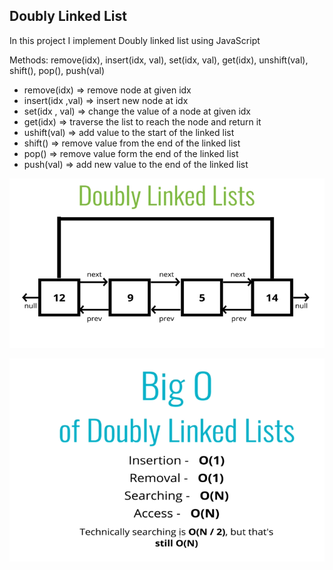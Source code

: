 ## Doubly Linked List

In this project I implement Doubly linked list using JavaScript

Methods: remove(idx), insert(idx, val), set(idx, val), get(idx), unshift(val), shift(), pop(), push(val)

- remove(idx) => remove node at given idx
- insert(idx ,val) => insert new node at idx
- set(idx , val) => change the value of a node at given idx 
- get(idx) => traverse the list to reach the node and return it 
- ushift(val) => add value to the start of the linked list 
- shift() => remove value from the end of the linked list 
- pop() => remove value form the end of the linked list 
- push(val) => add new value to the end of the linked list 


![Visualize linked list in action](https://github.com/AhmedIbrahim336/Doubly-Linked-List/blob/master/DLL-1.png)


![Big O of Double linked list](https://github.com/AhmedIbrahim336/Doubly-Linked-List/blob/master/DLL-2.png)
